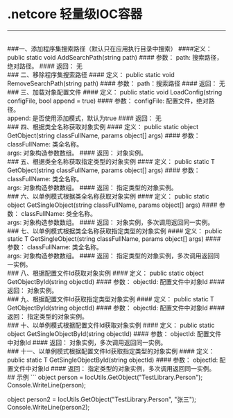 # .netcore 轻量级IOC容器
---

<br>
###一、添加程序集搜索路径（默认只在应用执行目录中搜索）
####定义：
public static void AddSearchPath(string path)
#### 参数：
path: 搜索路径，绝对路径。
#### 返回：
无

<br>
### 二、移除程序集搜索路径
#### 定义：
public static void RemoveSearchPath(string path)
#### 参数：
path：搜索路径
#### 返回：
无

<br>
### 三、加载对象配置文件
#### 定义： 
public static void LoadConfig(string configFile, bool append = true)
#### 参数：
configFile: 配置文件，绝对路径。
<br>
append: 是否使用添加模式，默认为true
#### 返回：
无

<br>
### 四、根据类全名称获取对象实例
#### 定义：
public static object GetObject(string classFullName, params object[] args)
#### 参数：
classFullName: 类全名称。
<br>
args: 对象构造参数数组。
#### 返回：
对象实例。

<br>
### 五、根据类全名称获取指定类型的对象实例
#### 定义：
public static T GetObject<T>(string classFullName, params object[] args)
#### 参数：
classFullName: 类全名称。
<br>
args: 对象构造参数数组。
#### 返回：
指定类型的对象实例。

<br>
### 六、以单例模式根据类全名称获取对象实例
#### 定义：
public static object GetSingleObject(string classFullName, params object[] args)
#### 参数：
classFullName: 类全名称。
<br>
args: 对象构造参数数组。
#### 返回：
对象实例，多次调用返回同一实例。

<br>
### 七、以单例模式根据类全名称获取指定类型的对象实例
#### 定义：
public static T GetSingleObject<T>(string classFullName, params object[] args)
#### 参数：
classFullName: 类全名称。
<br>
args: 对象构造参数数组。
#### 返回：
指定类型的对象实例，多次调用返回同一实例。

<br>
### 八、根据配置文件Id获取对象实例
#### 定义：
public static object GetObjectById(string objectId)
#### 参数：
objectId: 配置文件中对象Id
#### 返回：
对象实例。

<br>
### 九、根据配置文件Id获取指定类型对象实例
#### 定义：
public static T GetObjectById<T>(string objectId)
#### 参数：
objectId: 配置文件中对象Id
#### 返回：
指定类型的对象实例。

<br>
### 十、以单例模式根据配置文件Id获取对象实例
#### 定义：
public static object GetSingleObjectById(string objectId)
#### 参数：
objectId: 配置文件中对象Id
#### 返回：
对象实例，多次调用返回同一实例。

<br>
### 十一、以单例模式根据配置文件Id获取指定类型的对象实例
#### 定义：
public static T GetSingleObjectById<T>(string objectId)
#### 参数：
objectId: 配置文件中对象Id
#### 返回：
指定类型的对象实例，多次调用返回同一实例。

<br>
## 示例
```
object person = IocUtils.GetObject("TestLibrary.Person");
Console.WriteLine(person);

object person2 = IocUtils.GetObject("TestLibrary.Person", "张三");
Console.WriteLine(person2);
```
